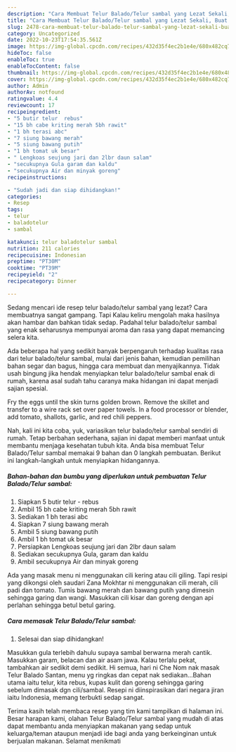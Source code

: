 ```yaml
---
description: "Cara Membuat Telur Balado/Telur sambal yang Lezat Sekali, Buat Buka Puasa Enak Banget"
title: "Cara Membuat Telur Balado/Telur sambal yang Lezat Sekali, Buat Buka Puasa Enak Banget"
slug: 2478-cara-membuat-telur-balado-telur-sambal-yang-lezat-sekali-buat-buka-puasa-enak-banget
category: Uncategorized
date: 2022-10-23T17:54:35.561Z
image: https://img-global.cpcdn.com/recipes/432d35f4ec2b1e4e/680x482cq70/telur-baladotelur-sambal-foto-resep-utama.jpg
hideToc: false
enableToc: true
enableTocContent: false
thumbnail: https://img-global.cpcdn.com/recipes/432d35f4ec2b1e4e/680x482cq70/telur-baladotelur-sambal-foto-resep-utama.jpg
cover: https://img-global.cpcdn.com/recipes/432d35f4ec2b1e4e/680x482cq70/telur-baladotelur-sambal-foto-resep-utama.jpg
author: Admin
authorAv: notfound
ratingvalue: 4.4
reviewcount: 17
recipeingredient:
- "5 butir telur  rebus"
- "15 bh cabe kriting merah 5bh rawit"
- "1 bh terasi abc"
- "7 siung bawang merah"
- "5 siung bawang putih"
- "1 bh tomat uk besar"
- " Lengkoas seujung jari dan 2lbr daun salam"
- "secukupnya Gula garam dan kaldu"
- "secukupnya Air dan minyak goreng"
recipeinstructions:

- "Sudah jadi dan siap dihidangkan!"
categories:
- Resep
tags:
- telur
- baladotelur
- sambal

katakunci: telur baladotelur sambal 
nutrition: 211 calories
recipecuisine: Indonesian
preptime: "PT30M"
cooktime: "PT39M"
recipeyield: "2"
recipecategory: Dinner

---
```



Sedang mencari ide resep telur balado/telur sambal yang lezat? Cara membuatnya sangat gampang. Tapi Kalau keliru mengolah maka hasilnya akan hambar dan bahkan tidak sedap. Padahal telur balado/telur sambal yang enak seharusnya mempunyai aroma dan rasa yang dapat memancing selera kita.


Ada beberapa hal yang sedikit banyak berpengaruh terhadap kualitas rasa dari telur balado/telur sambal, mulai dari jenis bahan, kemudian pemilihan bahan segar dan bagus, hingga cara membuat dan menyajikannya. Tidak usah bingung jika hendak menyiapkan telur balado/telur sambal enak di rumah, karena asal sudah tahu caranya maka hidangan ini dapat menjadi sajian spesial.

Fry the eggs until the skin turns golden brown. Remove the skillet and transfer to a wire rack set over paper towels. In a food processor or blender, add tomato, shallots, garlic, and red chili peppers.


Nah, kali ini kita coba, yuk, variasikan telur balado/telur sambal sendiri di rumah. Tetap berbahan sederhana, sajian ini dapat memberi manfaat untuk membantu menjaga kesehatan tubuh kita. Anda bisa membuat Telur Balado/Telur sambal memakai 9 bahan dan 0 langkah pembuatan. Berikut ini langkah-langkah untuk menyiapkan hidangannya.

<!--inarticleads1-->

##### Bahan-bahan dan bumbu yang diperlukan untuk pembuatan Telur Balado/Telur sambal:

1. Siapkan 5 butir telur - rebus
1. Ambil 15 bh cabe kriting merah 5bh rawit
1. Sediakan 1 bh terasi abc
1. Siapkan 7 siung bawang merah
1. Ambil 5 siung bawang putih
1. Ambil 1 bh tomat uk besar
1. Persiapkan  Lengkoas seujung jari dan 2lbr daun salam
1. Sediakan secukupnya Gula, garam dan kaldu
1. Ambil secukupnya Air dan minyak goreng


Ada yang masak menu ni menggunakan cili kering atau cili giling. Tapi resipi yang dikongsi oleh saudari Zana Mokhtar ni menggunakan cili merah, cili padi dan tomato. Tumis bawang merah dan bawang putih yang dimesin sehingga garing dan wangi. Masukkan cili kisar dan goreng dengan api perlahan sehingga betul betul garing. 

<!--inarticleads2-->

##### Cara memasak Telur Balado/Telur sambal:


1. Selesai dan siap dihidangkan!

Masukkan gula terlebih dahulu supaya sambal berwarna merah cantik. Masukkan garam, belacan dan air asam jawa. Kalau terlalu pekat, tambahkan air sedikit demi sedikit. Hi semua, hari ni Che Nom nak masak Telur Balado Santan, menu yg ringkas dan cepat nak sediakan…Bahan utama iaitu telur, kita rebus, kupas kulit dan goreng sehingga garing sebelum dimasak dgn cili/sambal. Resepi ni diinspirasikan dari negara jiran iaitu Indonesia, memang terbukti sedap sangat. 

Terima kasih telah membaca resep yang tim kami tampilkan di halaman ini. Besar harapan kami, olahan Telur Balado/Telur sambal yang mudah di atas dapat membantu anda menyiapkan makanan yang sedap untuk keluarga/teman ataupun menjadi ide bagi anda yang berkeinginan untuk berjualan makanan. Selamat menikmati
